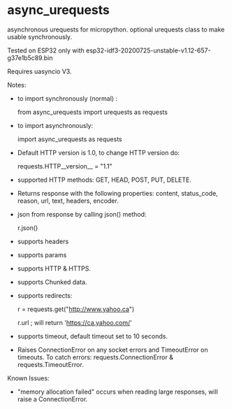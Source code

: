 # async_urequests

asynchronous urequests for micropython. optional urequests class to make usable synchronously.

Tested on ESP32 only with esp32-idf3-20200725-unstable-v1.12-657-g37e1b5c89.bin

Requires uasyncio V3.

Notes:
- to import synchronously (normal) :

  from async_urequests import urequests as requests
  
- to import asynchronously: 

  import async_urequests as requests
  
- Default HTTP version is 1.0, to change HTTP version do: 

  requests.HTTP__version__ = "1.1"
  
- supported HTTP methods: GET, HEAD, POST, PUT, DELETE.
- Returns response with the following properties: content, status_code, reason, url, text, headers, encoder.
- json from response by calling json() method:

  r.json()
  
- supports headers
- supports params
- supports HTTP & HTTPS.
- supports Chunked data.
- supports redirects: 

  r = requests.get("http://www.yahoo.ca")
  
  r.url ; will return 'https://ca.yahoo.com/'
  
- supports timeout, default timeout set to 10 seconds.
- Raises ConnectionError on any socket errors and TimeoutError on timeouts. To catch errors: requests.ConnectionError & requests.TimeoutError.

Known Issues:
- "memory allocation failed" occurs when reading large responses, will raise a ConnectionError.

